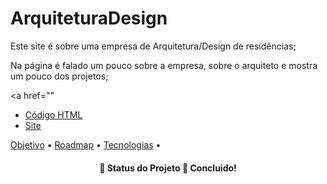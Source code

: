 <h1>ArquiteturaDesign</h1>
<p>Este site é sobre uma empresa de Arquitetura/Design de residências;</p>
<p>Na página é falado um pouco sobre a empresa, sobre o arquiteto e mostra um pouco dos projetos;</p>

   <a href=""
   * [Código HTML](#tabela-de-conteudo)
   * [Site](#instalacao)

<a href="#objetivo">Objetivo</a> •
 <a href="#roadmap">Roadmap</a> • 
 <a href="#tecnologias">Tecnologias</a> • 
<h4 align="center"> 
	🚧  Status do Projeto 🚀 Concluido!
</h4>
